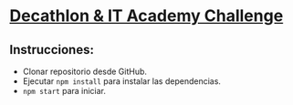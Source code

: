 # [Decathlon & IT Academy Challenge](https://nuwe.io/challenge/decathlon-and-it-academy-challenge)
## Instrucciones:
+ Clonar repositorio desde GitHub.
+ Ejecutar ``npm install`` para instalar las dependencias.
+ ``npm start`` para iniciar.
